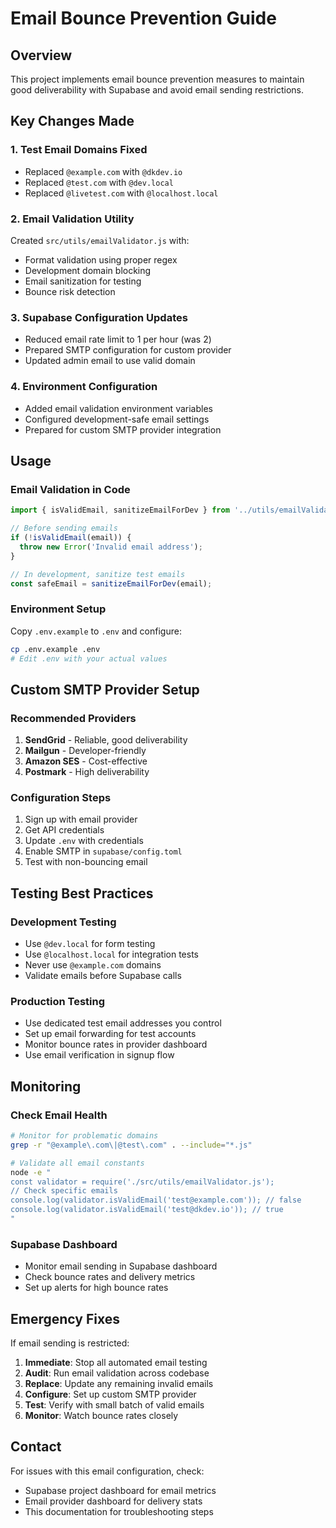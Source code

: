 # Email Bounce Prevention Guide

## Overview
This project implements email bounce prevention measures to maintain good deliverability with Supabase and avoid email sending restrictions.

## Key Changes Made

### 1. Test Email Domains Fixed
- Replaced `@example.com` with `@dkdev.io` 
- Replaced `@test.com` with `@dev.local`
- Replaced `@livetest.com` with `@localhost.local`

### 2. Email Validation Utility
Created `src/utils/emailValidator.js` with:
- Format validation using proper regex
- Development domain blocking
- Email sanitization for testing
- Bounce risk detection

### 3. Supabase Configuration Updates
- Reduced email rate limit to 1 per hour (was 2)
- Prepared SMTP configuration for custom provider
- Updated admin email to use valid domain

### 4. Environment Configuration
- Added email validation environment variables
- Configured development-safe email settings
- Prepared for custom SMTP provider integration

## Usage

### Email Validation in Code
```javascript
import { isValidEmail, sanitizeEmailForDev } from '../utils/emailValidator.js';

// Before sending emails
if (!isValidEmail(email)) {
  throw new Error('Invalid email address');
}

// In development, sanitize test emails
const safeEmail = sanitizeEmailForDev(email);
```

### Environment Setup
Copy `.env.example` to `.env` and configure:
```bash
cp .env.example .env
# Edit .env with your actual values
```

## Custom SMTP Provider Setup

### Recommended Providers
1. **SendGrid** - Reliable, good deliverability
2. **Mailgun** - Developer-friendly
3. **Amazon SES** - Cost-effective
4. **Postmark** - High deliverability

### Configuration Steps
1. Sign up with email provider
2. Get API credentials
3. Update `.env` with credentials
4. Enable SMTP in `supabase/config.toml`
5. Test with non-bouncing email

## Testing Best Practices

### Development Testing
- Use `@dev.local` for form testing
- Use `@localhost.local` for integration tests
- Never use `@example.com` domains
- Validate emails before Supabase calls

### Production Testing
- Use dedicated test email addresses you control
- Set up email forwarding for test accounts
- Monitor bounce rates in provider dashboard
- Use email verification in signup flow

## Monitoring

### Check Email Health
```bash
# Monitor for problematic domains
grep -r "@example\.com\|@test\.com" . --include="*.js"

# Validate all email constants
node -e "
const validator = require('./src/utils/emailValidator.js');
// Check specific emails
console.log(validator.isValidEmail('test@example.com')); // false
console.log(validator.isValidEmail('test@dkdev.io')); // true
"
```

### Supabase Dashboard
- Monitor email sending in Supabase dashboard
- Check bounce rates and delivery metrics
- Set up alerts for high bounce rates

## Emergency Fixes

If email sending is restricted:

1. **Immediate**: Stop all automated email testing
2. **Audit**: Run email validation across codebase
3. **Replace**: Update any remaining invalid emails
4. **Configure**: Set up custom SMTP provider
5. **Test**: Verify with small batch of valid emails
6. **Monitor**: Watch bounce rates closely

## Contact
For issues with this email configuration, check:
- Supabase project dashboard for email metrics
- Email provider dashboard for delivery stats
- This documentation for troubleshooting steps